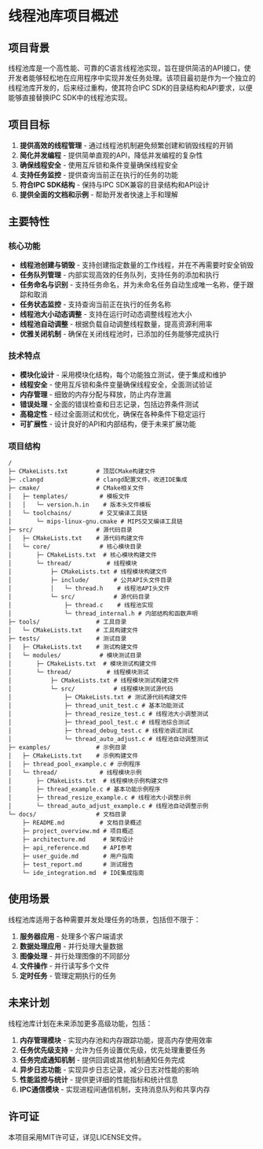 # 线程池库项目概述

## 项目背景

线程池库是一个高性能、可靠的C语言线程池实现，旨在提供简洁的API接口，使开发者能够轻松地在应用程序中实现并发任务处理。该项目最初是作为一个独立的线程池库开发的，后来经过重构，使其符合IPC SDK的目录结构和API要求，以便能够直接替换IPC SDK中的线程池实现。

## 项目目标

1. **提供高效的线程管理** - 通过线程池机制避免频繁创建和销毁线程的开销
2. **简化并发编程** - 提供简单直观的API，降低并发编程的复杂性
3. **确保线程安全** - 使用互斥锁和条件变量确保线程安全
4. **支持任务监控** - 提供查询当前正在执行的任务的功能
5. **符合IPC SDK结构** - 保持与IPC SDK兼容的目录结构和API设计
6. **提供全面的文档和示例** - 帮助开发者快速上手和理解

## 主要特性

### 核心功能

- **线程池创建与销毁** - 支持创建指定数量的工作线程，并在不再需要时安全销毁
- **任务队列管理** - 内部实现高效的任务队列，支持任务的添加和执行
- **任务命名与识别** - 支持任务命名，并为未命名任务自动生成唯一名称，便于跟踪和取消
- **任务状态监控** - 支持查询当前正在执行的任务名称
- **线程池大小动态调整** - 支持在运行时动态调整线程池大小
- **线程池自动调整** - 根据负载自动调整线程数量，提高资源利用率
- **优雅关闭机制** - 确保在关闭线程池时，已添加的任务能够完成执行

### 技术特点

- **模块化设计** - 采用模块化结构，每个功能独立测试，便于集成和维护
- **线程安全** - 使用互斥锁和条件变量确保线程安全，全面测试验证
- **内存管理** - 细致的内存分配与释放，防止内存泄漏
- **错误处理** - 全面的错误检查和日志记录，包括边界条件测试
- **高稳定性** - 经过全面测试和优化，确保在各种条件下稳定运行
- **可扩展性** - 设计良好的API和内部结构，便于未来扩展功能

### 项目结构

```
/
├─ CMakeLists.txt        # 顶层CMake构建文件
├─ .clangd               # clangd配置文件，改进IDE集成
├─ cmake/                # CMake相关文件
│   ├─ templates/         # 模板文件
│   │   └─ version.h.in    # 版本头文件模板
│   └─ toolchains/        # 交叉编译工具链
│       └─ mips-linux-gnu.cmake # MIPS交叉编译工具链
├─ src/                  # 源代码目录
│   ├─ CMakeLists.txt    # 源代码构建文件
│   └─ core/              # 核心模块目录
│       ├─ CMakeLists.txt  # 核心模块构建文件
│       └─ thread/          # 线程模块
│           ├─ CMakeLists.txt # 线程模块构建文件
│           ├─ include/       # 公共API头文件目录
│           │   └─ thread.h    # 线程池API头文件
│           └─ src/           # 源代码目录
│               ├─ thread.c    # 线程池实现
│               └─ thread_internal.h # 内部结构和函数声明
├─ tools/                # 工具目录
│   └─ CMakeLists.txt    # 工具构建文件
├─ tests/                # 测试目录
│   ├─ CMakeLists.txt    # 测试构建文件
│   └─ modules/           # 模块测试目录
│       ├─ CMakeLists.txt  # 模块测试构建文件
│       └─ thread/          # 线程模块测试
│           ├─ CMakeLists.txt # 线程模块测试构建文件
│           └─ src/           # 线程模块测试源代码
│               ├─ CMakeLists.txt # 测试源代码构建文件
│               ├─ thread_unit_test.c # 基本功能测试
│               ├─ thread_resize_test.c # 线程池大小调整测试
│               ├─ thread_pool_test.c # 线程池综合测试
│               ├─ thread_debug_test.c # 线程池调试测试
│               └─ thread_auto_adjust.c # 线程池自动调整测试
├─ examples/             # 示例目录
│   ├─ CMakeLists.txt    # 示例构建文件
│   ├─ thread_pool_example.c # 示例程序
│   └─ thread/            # 线程模块示例
│       ├─ CMakeLists.txt  # 线程模块示例构建文件
│       ├─ thread_example.c # 基本功能示例程序
│       ├─ thread_resize_example.c # 线程池大小调整示例
│       └─ thread_auto_adjust_example.c # 线程池自动调整示例
└─ docs/                 # 文档目录
    ├─ README.md          # 文档目录概述
    ├─ project_overview.md # 项目概述
    ├─ architecture.md     # 架构设计
    ├─ api_reference.md    # API参考
    ├─ user_guide.md       # 用户指南
    ├─ test_report.md      # 测试报告
    └─ ide_integration.md  # IDE集成指南
```

## 使用场景

线程池库适用于各种需要并发处理任务的场景，包括但不限于：

1. **服务器应用** - 处理多个客户端请求
2. **数据处理应用** - 并行处理大量数据
3. **图像处理** - 并行处理图像的不同部分
4. **文件操作** - 并行读写多个文件
5. **定时任务** - 管理定期执行的任务

## 未来计划

线程池库计划在未来添加更多高级功能，包括：

1. **内存管理模块** - 实现内存池和内存跟踪功能，提高内存使用效率
2. **任务优先级支持** - 允许为任务设置优先级，优先处理重要任务
3. **任务完成通知机制** - 提供回调或其他机制通知任务完成
4. **异步日志功能** - 实现异步日志记录，减少日志对性能的影响
5. **性能监控与统计** - 提供更详细的性能指标和统计信息
6. **IPC通信模块** - 实现进程间通信机制，支持消息队列和共享内存

## 许可证

本项目采用MIT许可证，详见LICENSE文件。
